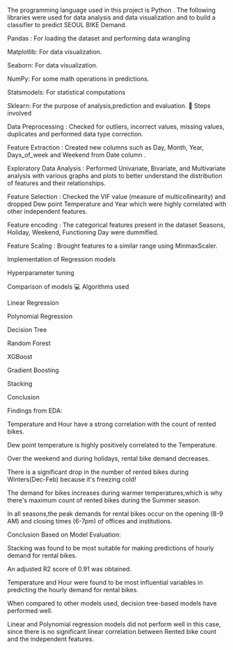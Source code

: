 The programming language used in this project is Python . The following libraries were used for data analysis and data visualization and to build a classifier to predict SEOUL BIKE Demand.

Pandas : For loading the dataset and performing data wrangling

Matplotlib: For data visualization.

Seaborn: For data visualization.

NumPy: For some math operations in predictions.

Statsmodels: For statistical computations

Sklearn: For the purpose of analysis,prediction and evaluation.
📑 Steps involved

Data Preprocessing : Checked for outliers, incorrect values, missing values, duplicates and performed data type correction.

Feature Extraction : Created new columns such as Day, Month, Year, Days_of_week and Weekend from Date column .

Exploratory Data Analysis : Performed Univariate, Bivariate, and Multivariate analysis with various graphs and plots to better understand the distribution of features and their relationships.

Feature Selection : Checked the VIF value (measure of multicollinearity) and dropped Dew point Temperature and Year which were highly correlated with other independent features.

Feature encoding : The categorical features present in the dataset Seasons, Holiday, Weekend, Functioning Day were dummified.

Feature Scaling : Brought features to a similar range using MinmaxScaler.

Implementation of Regression models

Hyperparameter tuning

Comparison of models
💻 Algorithms used

Linear Regression

Polynomial Regression

Decision Tree

Random Forest

XGBoost

Gradient Boosting

Stacking

Conclusion

Findings from EDA:

Temperature and Hour have a strong correlation with the count of rented bikes.

Dew point temperature is highly positively correlated to the Temperature.

Over the weekend and during holidays, rental bike demand decreases.

There is a significant drop in the number of rented bikes during Winters(Dec-Feb) because it's freezing cold!

The demand for bikes increases during warmer temperatures,which is why there's maximum count of rented bikes during the Summer season.

In all seasons,the peak demands for rental bikes occur on the opening (8-9 AM) and closing times (6-7pm) of offices and institutions.

Conclusion Based on Model Evaluation:

Stacking was found to be most suitable for making predictions of hourly demand for rental bikes.

An adjusted R2 score of 0.91 was obtained.

Temperature and Hour were found to be most influential variables in predicting the hourly demand for rental bikes.

When compared to other models used, decision tree-based models have performed well.

Linear and Polynomial regression models did not perform well in this case, since there is no significant linear correlation between Rented bike count and the independent features.
